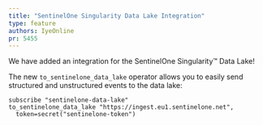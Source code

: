 ```yaml
---
title: "SentinelOne Singularity Data Lake Integration"
type: feature
authors: IyeOnline
pr: 5455
---
```


We have added an integration for the SentinelOne Singularity™ Data Lake!

The new `to_sentinelone_data_lake` operator allows you to easily send structured
and unstructured events to the data lake:

```tql
subscribe "sentinelone-data-lake"
to_sentinelone_data_lake "https://ingest.eu1.sentinelone.net",
  token=secret("sentinelone-token")
```
